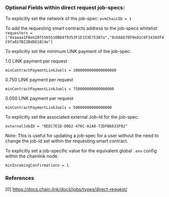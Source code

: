 ### Optional Fields within direct request job-specs:

To explicitly set the network of the job-spec:
```evmChainID = 1```


To add the requesting smart contracts address to the job-specs whitelist:
```requesters = ["0xaaaa1F8ee20f5565510B84f9353F1E333E753B7a","0xbbbb70F0e81C6F3430dfdC9fa02fB22BdD818C4e"]```


To explicitly set the minimum LINK payment of the job-spec:

1.0 LINK payment per request

```minContractPaymentLinkJuels = 1000000000000000000```

0.750 LINK payment per request

```minContractPaymentLinkJuels = 750000000000000000```

0.050 LINK payment per request

```minContractPaymentLinkJuels = 50000000000000000```


To explicitly set the associated external Job-Id for the job-spec:

```externalJobID = "0EEC7E1D-D0D2-476C-A1A8-72DFB6633F02"```

Note: This is useful for updating a job-spec for a user without the need to change the job-id set within the requesting smart contract.


To explicitly set a job-specific value for the equivalent global `.env` config within the chainlink node:

```minIncomingConfirmations = 1```


### References

[0] https://docs.chain.link/docs/jobs/types/direct-request/
